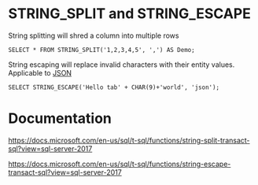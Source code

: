 # STRING_SPLIT and STRING_ESCAPE



String splitting will shred a column into multiple rows

```
SELECT * FROM STRING_SPLIT('1,2,3,4,5', ',') AS Demo;
```


String escaping will replace invalid characters with their entity values. Applicable to [JSON](./JSON.md)

```
SELECT STRING_ESCAPE('Hello tab' + CHAR(9)+'world', 'json');
```



# Documentation

https://docs.microsoft.com/en-us/sql/t-sql/functions/string-split-transact-sql?view=sql-server-2017

https://docs.microsoft.com/en-us/sql/t-sql/functions/string-escape-transact-sql?view=sql-server-2017